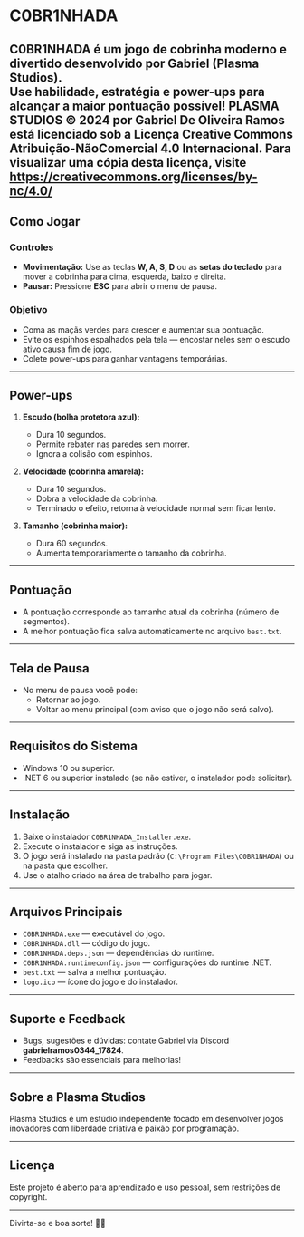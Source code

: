 # C0BR1NHADA

C0BR1NHADA é um jogo de cobrinha moderno e divertido desenvolvido por Gabriel (Plasma Studios).  
Use habilidade, estratégia e power-ups para alcançar a maior pontuação possível!
PLASMA STUDIOS © 2024 por Gabriel De Oliveira Ramos está licenciado sob a Licença Creative Commons Atribuição-NãoComercial 4.0 Internacional. Para visualizar uma cópia desta licença, visite https://creativecommons.org/licenses/by-nc/4.0/
---

## Como Jogar

### Controles

- **Movimentação:** Use as teclas **W, A, S, D** ou as **setas do teclado** para mover a cobrinha para cima, esquerda, baixo e direita.
- **Pausar:** Pressione **ESC** para abrir o menu de pausa.

### Objetivo

- Coma as maçãs verdes para crescer e aumentar sua pontuação.
- Evite os espinhos espalhados pela tela — encostar neles sem o escudo ativo causa fim de jogo.
- Colete power-ups para ganhar vantagens temporárias.

---

## Power-ups

1. **Escudo (bolha protetora azul):**  
   - Dura 10 segundos.  
   - Permite rebater nas paredes sem morrer.  
   - Ignora a colisão com espinhos.

2. **Velocidade (cobrinha amarela):**  
   - Dura 10 segundos.  
   - Dobra a velocidade da cobrinha.  
   - Terminado o efeito, retorna à velocidade normal sem ficar lento.

3. **Tamanho (cobrinha maior):**  
   - Dura 60 segundos.  
   - Aumenta temporariamente o tamanho da cobrinha.

---

## Pontuação

- A pontuação corresponde ao tamanho atual da cobrinha (número de segmentos).  
- A melhor pontuação fica salva automaticamente no arquivo `best.txt`.

---

## Tela de Pausa

- No menu de pausa você pode:  
  - Retornar ao jogo.  
  - Voltar ao menu principal (com aviso que o jogo não será salvo).

---

## Requisitos do Sistema

- Windows 10 ou superior.  
- .NET 6 ou superior instalado (se não estiver, o instalador pode solicitar).

---

## Instalação

1. Baixe o instalador `C0BR1NHADA_Installer.exe`.  
2. Execute o instalador e siga as instruções.  
3. O jogo será instalado na pasta padrão (`C:\Program Files\C0BR1NHADA`) ou na pasta que escolher.  
4. Use o atalho criado na área de trabalho para jogar.

---

## Arquivos Principais

- `C0BR1NHADA.exe` — executável do jogo.  
- `C0BR1NHADA.dll` — código do jogo.  
- `C0BR1NHADA.deps.json` — dependências do runtime.  
- `C0BR1NHADA.runtimeconfig.json` — configurações do runtime .NET.  
- `best.txt` — salva a melhor pontuação.  
- `logo.ico` — ícone do jogo e do instalador.

---

## Suporte e Feedback

- Bugs, sugestões e dúvidas: contate Gabriel via Discord **gabrielramos0344_17824**.  
- Feedbacks são essenciais para melhorias!

---

## Sobre a Plasma Studios

Plasma Studios é um estúdio independente focado em desenvolver jogos inovadores com liberdade criativa e paixão por programação.

---

## Licença

Este projeto é aberto para aprendizado e uso pessoal, sem restrições de copyright.

---

Divirta-se e boa sorte! 🚀🐍
